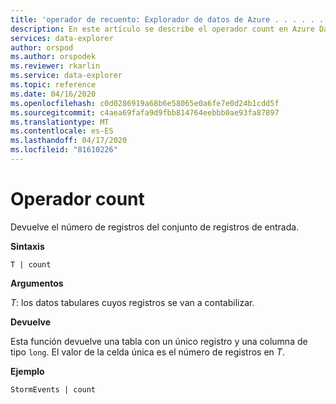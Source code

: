 ```yaml
---
title: 'operador de recuento: Explorador de datos de Azure . . . . . . . . . . . . . . Microsoft Docs'
description: En este artículo se describe el operador count en Azure Data Explorer.
services: data-explorer
author: orspod
ms.author: orspodek
ms.reviewer: rkarlin
ms.service: data-explorer
ms.topic: reference
ms.date: 04/16/2020
ms.openlocfilehash: c0d0286919a68b6e58065e0a6fe7e0d24b1cdd5f
ms.sourcegitcommit: c4aea69fafa9d9fbb814764eebbb0ae93fa87897
ms.translationtype: MT
ms.contentlocale: es-ES
ms.lasthandoff: 04/17/2020
ms.locfileid: "81610226"
---
```

# <a name="count-operator"></a>Operador count

Devuelve el número de registros del conjunto de registros de entrada.

**Sintaxis**

`T | count`

**Argumentos**

*T*: los datos tabulares cuyos registros se van a contabilizar.

**Devuelve**

Esta función devuelve una tabla con un único registro y una columna de tipo `long`. El valor de la celda única es el número de registros en *T*. 

**Ejemplo**

```kusto
StormEvents | count
```
